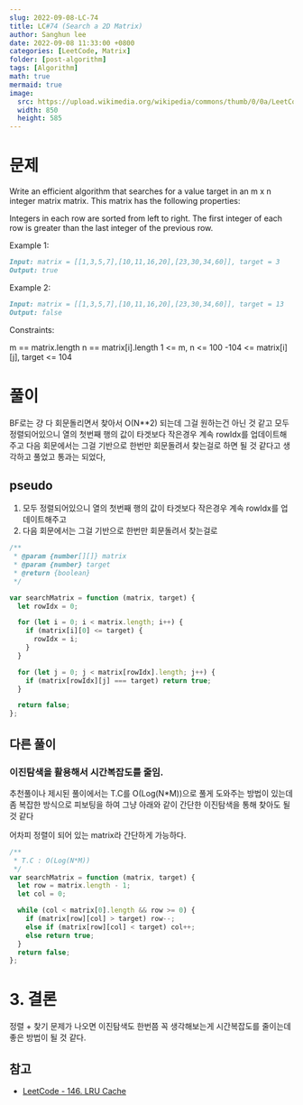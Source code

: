 ```yaml
---
slug: 2022-09-08-LC-74
title: LC#74 (Search a 2D Matrix)
author: Sanghun lee
date: 2022-09-08 11:33:00 +0800
categories: [LeetCode, Matrix]
folder: [post-algorithm]
tags: [Algorithm]
math: true
mermaid: true
image:
  src: https://upload.wikimedia.org/wikipedia/commons/thumb/0/0a/LeetCode_Logo_black_with_text.svg/640px-LeetCode_Logo_black_with_text.svg.png
  width: 850
  height: 585
---
```


# 문제

Write an efficient algorithm that searches for a value target in an m x n integer matrix matrix. This matrix has the following properties:

Integers in each row are sorted from left to right.
The first integer of each row is greater than the last integer of the previous row.

Example 1:

```md
Input: matrix = [[1,3,5,7],[10,11,16,20],[23,30,34,60]], target = 3
Output: true
```

Example 2:

```md
Input: matrix = [[1,3,5,7],[10,11,16,20],[23,30,34,60]], target = 13
Output: false
```

Constraints:

m == matrix.length
n == matrix[i].length
1 <= m, n <= 100
-104 <= matrix[i][j], target <= 104

# 풀이

BF로는 걍 다 회문돌리면서 찾아서 O(N\*\*2) 되는데 그걸 원하는건 아닌 것 같고
모두 정렬되어있으니 열의 첫번째 행의 값이 타겟보다 작은경우 계속 rowIdx를 업데이트해주고
다음 회문에서는 그걸 기반으로 한번만 회문돌려서 찾는걸로 하면 될 것 같다고 생각하고 풀었고 통과는 되었다,

## pseudo

1. 모두 정렬되어있으니 열의 첫번째 행의 값이 타겟보다 작은경우 계속 rowIdx를 업데이트해주고
2. 다음 회문에서는 그걸 기반으로 한번만 회문돌려서 찾는걸로

```javascript
/**
 * @param {number[][]} matrix
 * @param {number} target
 * @return {boolean}
 */

var searchMatrix = function (matrix, target) {
  let rowIdx = 0;

  for (let i = 0; i < matrix.length; i++) {
    if (matrix[i][0] <= target) {
      rowIdx = i;
    }
  }

  for (let j = 0; j < matrix[rowIdx].length; j++) {
    if (matrix[rowIdx][j] === target) return true;
  }

  return false;
};
```

## 다른 풀이

### 이진탐색을 활용해서 시간복잡도를 줄임.

추천풀이나 제시된 풀이에서는 T.C를 O(Log(N\*M))으로 풀게 도와주는 방법이 있는데 좀 복잡한 방식으로 피보팅을 하여
그냥 아래와 같이 간단한 이진탐색을 통해 찾아도 될 것 같다

어차피 정렬이 되어 있는 matrix라 간단하게 가능하다.

```javascript
/**
 * T.C : O(Log(N*M))
 */
var searchMatrix = function (matrix, target) {
  let row = matrix.length - 1;
  let col = 0;

  while (col < matrix[0].length && row >= 0) {
    if (matrix[row][col] > target) row--;
    else if (matrix[row][col] < target) col++;
    else return true;
  }
  return false;
};
```

# 3. 결론

정렬 + 찾기 문제가 나오면 이진탐색도 한번쯤 꼭 생각해보는게 시간복잡도를 줄이는데 좋은 방법이 될 것 같다.

## 참고

- [LeetCode - 146. LRU Cache](https://leetcode.com/submissions/detail/793422078/)
